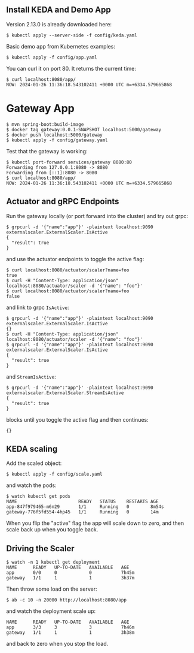 ## Install KEDA and Demo App

Version 2.13.0 is already downloaded here:

```
$ kubectl apply --server-side -f config/keda.yaml
```

Basic demo app from Kubernetes examples:

```
$ kubectl apply -f config/app.yaml
```

You can curl it on port 80. It returns the current time:

```
$ curl localhost:8080/app/
NOW: 2024-01-26 11:36:18.543102411 +0000 UTC m=+6334.579665868
```

# Gateway App

```
$ mvn spring-boot:build-image
$ docker tag gateway:0.0.1-SNAPSHOT localhost:5000/gateway
$ docker push localhost:5000/gateway
$ kubectl apply -f config/gateway.yaml
```

Test that the gateway is working:

```
$ kubectl port-forward services/gateway 8080:80
Forwarding from 127.0.0.1:8080 -> 8080
Forwarding from [::1]:8080 -> 8080
$ curl localhost:8080/app/
NOW: 2024-01-26 11:36:18.543102411 +0000 UTC m=+6334.579665868
```

## Actuator and gRPC Endpoints

Run the gateway locally (or port forward into the cluster) and try out grpc:

```
$ grpcurl -d '{"name":"app"}' -plaintext localhost:9090 externalscaler.ExternalScaler.IsActive
{
  "result": true
}
```

and use the actuator endpoints to toggle the active flag:

```
$ curl localhost:8080/actuator/scaler?name=foo
true
$ curl -H "Content-Type: application/json" localhost:8080/actuator/scaler -d '{"name": "foo"}'
$ curl localhost:8080/actuator/scaler?name=foo
false
```

and link to grpc `IsActive`:

```
$ grpcurl -d '{"name":"app"}' -plaintext localhost:9090 externalscaler.ExternalScaler.IsActive
{}
$ curl -H "Content-Type: application/json" localhost:8080/actuator/scaler -d '{"name": "foo"}'
$ grpcurl -d '{"name":"app"}' -plaintext localhost:9090 externalscaler.ExternalScaler.IsActive
{
  "result": true
}
```

and `StreamIsActive`:

```
$ grpcurl -d '{"name":"app"}' -plaintext localhost:9090 externalscaler.ExternalScaler.StreamIsActive
{
  "result": true
}
```

blocks until you toggle the active flag and then continues:

```
{}
```

## KEDA scaling

Add the scaled object:

```
$ kubectl apply -f config/scale.yaml
```

and watch the pods:

```
$ watch kubectl get pods
NAME                       READY   STATUS    RESTARTS AGE
app-847f979465-m6n29       1/1     Running   0        8m54s
gateway-776f5fd554-4hp45   1/1     Running   0        14m
```

When you flip the "active" flag the app will scale down to zero, and then scale back up when you toggle back.

## Driving the Scaler

```
$ watch -n 1 kubectl get deployment
NAME      READY   UP-TO-DATE   AVAILABLE   AGE
app       0/0     0            0           7h45m
gateway   1/1     1            1           3h37m
```

Then throw some load on the server:

```
$ ab -c 10 -n 20000 http://localhost:8080/app
```

and watch the deployment scale up:

```
NAME      READY   UP-TO-DATE   AVAILABLE   AGE
app       3/3     3            3           7h46m
gateway   1/1     1            1           3h38m
```

and back to zero when you stop the load.